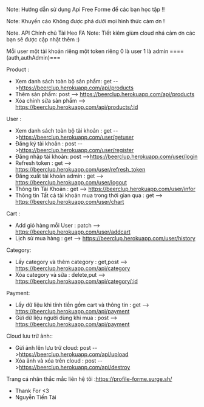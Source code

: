 Note: Hướng dẫn sử dụng Api Free Forme để các bạn học tập !!

Note: Khuyến cáo Không được phá dưới mọi hình thức cảm ơn !

Note. API Chính chủ Tài Heo FA
Note: Tiết kiêm giùm cloud nhá cảm ơn các bạn sẽ được cập nhật thêm :)

 Mỗi user một tài khoản riêng một token riêng 0 là user 1 là admin  ====(auth,authAdmin)===
 
 Product : 
   - Xem danh sách toàn bộ sản phẩm: get -->https://beerclup.herokuapp.com/api/products 
   - Thêm sản phẩm: post --> https://beerclup.herokuapp.com/api/products    
   - Xóa chỉnh sữa sản phẩm --> https://beerclup.herokuapp.com/api/products/:id  

User : 
   - Xem danh sách toàn bộ tài khoản : get -->https://beerclup.herokuapp.com/user/getuser
   - Đăng ký tài khoản : post -->https://beerclup.herokuapp.com/user/register 
   - Đăng nhập tài khoản: post -->https://beerclup.herokuapp.com/user/login 
   - Refresh token  : get --> https://beerclup.herokuapp.com/user/refresh_token 
   - Đăng xuất tài khoản admin : get --> https://beerclup.herokuapp.com/user/logout  
   - Thông tin Tài Khoản : get --> https://beerclup.herokuapp.com/user/infor
   - Thông tin Tất cả tài khoản mua trong thời gian qua : get --> https://beerclup.herokuapp.com/user/chart
 
 Cart : 
   - Add giỏ hàng mỗi User : patch --> https://beerclup.herokuapp.com/user/addcart
   - Lịch sử mua hàng : get --> https://beerclup.herokuapp.com/user/history 


 Category:
  - Lấy category và thêm category : get,post --> https://beerclup.herokuapp.com/api/category
  - Xóa category và sữa : delete,put --> https://beerclup.herokuapp.com/api/category/:id

 Payment:
  - Lấy dữ liệu khi tính tiền gồm cart và thông tin : get --> https://beerclup.herokuapp.com/api/payment
  - Gửi dữ liệu người dùng khi mua : post --> https://beerclup.herokuapp.com/api/payment
  
 Cloud lưu trữ ảnh::
  - Gửi ảnh lên lưu trữ cloud: post -->https://beerclup.herokuapp.com/api/upload
  - Xóa ảnh và xóa trên cloud : post -->https://beerclup.herokuapp.com/api/destroy
  
 Trang cá nhân thắc mắc liên hệ tôi :https://profile-forme.surge.sh/
  + Thank For <3 
  + Nguyễn Tiến Tài 
 
 
  

